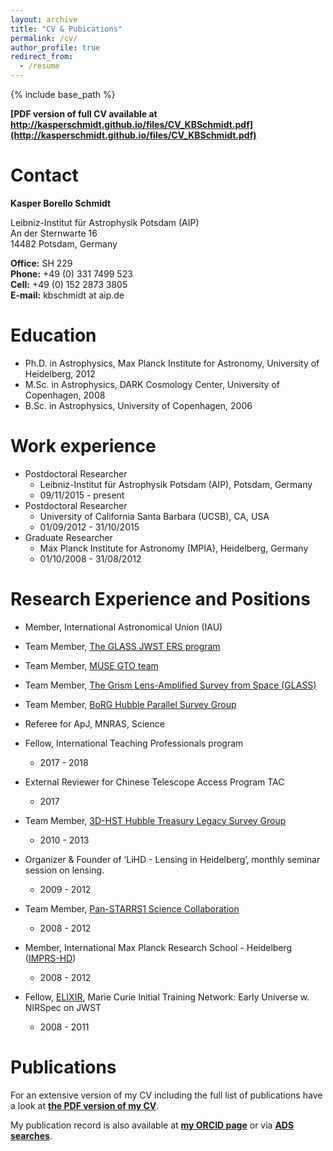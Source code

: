 ```yaml
---
layout: archive
title: "CV & Pubications"
permalink: /cv/
author_profile: true
redirect_from:
  - /resume
---
```


{% include base_path %}

__[PDF version of full CV available at http://kasperschmidt.github.io/files/CV_KBSchmidt.pdf](http://kasperschmidt.github.io/files/CV_KBSchmidt.pdf)__

Contact
======

__Kasper Borello Schmidt__

Leibniz-Institut für Astrophysik Potsdam (AIP)  
An der Sternwarte 16  
14482 Potsdam, Germany

__Office:__ SH 229  
__Phone:__ +49 (0) 331 7499 523  
__Cell:__ +49 (0) 152 2873 3805  
__E-mail:__ kbschmidt at aip.de  

Education
======
* Ph.D. in Astrophysics, Max Planck Institute for Astronomy, University of Heidelberg, 2012
* M.Sc. in Astrophysics, DARK Cosmology Center, University of Copenhagen, 2008
* B.Sc. in Astrophysics, University of Copenhagen, 2006

Work experience
======
* Postdoctoral Researcher  * Leibniz-Institut für Astrophysik Potsdam (AIP), Potsdam, Germany
  * 09/11/2015 - present* Postdoctoral Researcher  * University of California Santa Barbara (UCSB), CA, USA  * 01/09/2012 - 31/10/2015* Graduate Researcher
  * Max Planck Institute for Astronomy (MPIA), Heidelberg, Germany
  * 01/10/2008 - 31/08/2012
      
Research Experience and Positions
======
* Member, International Astronomical Union (IAU)* Team Member, [The GLASS JWST ERS program](http://glass.astro.ucla.edu/ers/)* Team Member, [MUSE GTO team](http://muse-vlt.eu/science/)* Team Member, [The Grism Lens-Amplified Survey from Space (GLASS)](http://glass.astro.ucla.edu/)* Team Member, [BoRG Hubble Parallel Survey Group](http://borg.astro.ucla.edu/)* Referee for ApJ, MNRAS, Science* Fellow, International Teaching Professionals program  * 2017 - 2018* External Reviewer for Chinese Telescope Access Program TAC
  * 2017* Team Member, [3D-HST Hubble Treasury Legacy Survey Group](https://3dhst.research.yale.edu/)
  * 2010 - 2013* Organizer & Founder of ‘LiHD - Lensing in Heidelberg’, monthly seminar session on lensing. 
  * 2009 - 2012* Team Member, [Pan-STARRS1 Science Collaboration](http://panstarrs.stsci.edu/)
  * 2008 - 2012* Member, International Max Planck Research School - Heidelberg ([IMPRS-HD](http://imprs-hd.mpg.de/))
  * 2008 - 2012* Fellow, [ELIXIR](http://www.iap.fr/elixir/index.html), Marie Curie Initial Training Network: Early Universe w. NIRSpec on JWST  * 2008 - 2011
Publications
======
For an extensive version of my CV including the full list of publications have a look at __[the PDF version of my CV](http://kasperschmidt.github.io/files/CV_KBSchmidt.pdf)__.

My publication record is also available at __[my ORCID page](https://orcid.org/0000-0002-3418-7251)__ or via __[ADS searches](https://ui.adsabs.harvard.edu/search/q=%20author%3A%22Schmidt%2C%20Kasper%22&sort=date%20desc%2C%20bibcode%20desc)__.
